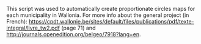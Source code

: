 This script was used to automatically create proportionate circles maps for each municipality in Wallonia. 
For more info about the general project (in French): https://cpdt.wallonie.be/sites/default/files/publications/pdf/texte-integral/livre_tw2.pdf (page 71) 
and http://journals.openedition.org/belgeo/7918?lang=en.
